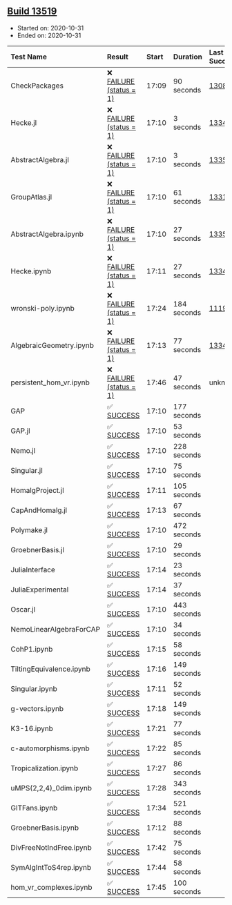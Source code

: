 ## [Build 13519](https://oscarci.mathematik.uni-kl.de/job/oscar/13519/)

* Started on: 2020-10-31
* Ended on: 2020-10-31

| Test Name    | Result | Start | Duration | Last Success | First Failure |
|:-------------|:-------|:------|:---------|:-------------|:--------------|
| CheckPackages | ❌ [FAILURE (status = 1)](https://oscarci.mathematik.uni-kl.de/job/oscar/13519/artifact/logs/build-13519/CheckPackages.log) | 17:09 | 90 seconds | [13085](https://oscarci.mathematik.uni-kl.de/job/oscar/13085/) | [13086](https://oscarci.mathematik.uni-kl.de/job/oscar/13086/) |
| Hecke.jl | ❌ [FAILURE (status = 1)](https://oscarci.mathematik.uni-kl.de/job/oscar/13519/artifact/logs/build-13519/Hecke.jl.log) | 17:10 | 3 seconds | [13341](https://oscarci.mathematik.uni-kl.de/job/oscar/13341/) | [13342](https://oscarci.mathematik.uni-kl.de/job/oscar/13342/) |
| AbstractAlgebra.jl | ❌ [FAILURE (status = 1)](https://oscarci.mathematik.uni-kl.de/job/oscar/13519/artifact/logs/build-13519/AbstractAlgebra.jl.log) | 17:10 | 3 seconds | [13355](https://oscarci.mathematik.uni-kl.de/job/oscar/13355/) | [13356](https://oscarci.mathematik.uni-kl.de/job/oscar/13356/) |
| GroupAtlas.jl | ❌ [FAILURE (status = 1)](https://oscarci.mathematik.uni-kl.de/job/oscar/13519/artifact/logs/build-13519/GroupAtlas.jl.log) | 17:10 | 61 seconds | [13311](https://oscarci.mathematik.uni-kl.de/job/oscar/13311/) | [13312](https://oscarci.mathematik.uni-kl.de/job/oscar/13312/) |
| AbstractAlgebra.ipynb | ❌ [FAILURE (status = 1)](https://oscarci.mathematik.uni-kl.de/job/oscar/13519/artifact/logs/build-13519/AbstractAlgebra.ipynb.log) | 17:10 | 27 seconds | [13355](https://oscarci.mathematik.uni-kl.de/job/oscar/13355/) | [13356](https://oscarci.mathematik.uni-kl.de/job/oscar/13356/) |
| Hecke.ipynb | ❌ [FAILURE (status = 1)](https://oscarci.mathematik.uni-kl.de/job/oscar/13519/artifact/logs/build-13519/Hecke.ipynb.log) | 17:11 | 27 seconds | [13341](https://oscarci.mathematik.uni-kl.de/job/oscar/13341/) | [13342](https://oscarci.mathematik.uni-kl.de/job/oscar/13342/) |
| wronski-poly.ipynb | ❌ [FAILURE (status = 1)](https://oscarci.mathematik.uni-kl.de/job/oscar/13519/artifact/logs/build-13519/wronski-poly.ipynb.log) | 17:24 | 184 seconds | [11192](https://oscarci.mathematik.uni-kl.de/job/oscar/11192/) | [11193](https://oscarci.mathematik.uni-kl.de/job/oscar/11193/) |
| AlgebraicGeometry.ipynb | ❌ [FAILURE (status = 1)](https://oscarci.mathematik.uni-kl.de/job/oscar/13519/artifact/logs/build-13519/AlgebraicGeometry.ipynb.log) | 17:13 | 77 seconds | [13341](https://oscarci.mathematik.uni-kl.de/job/oscar/13341/) | [13342](https://oscarci.mathematik.uni-kl.de/job/oscar/13342/) |
| persistent_hom_vr.ipynb | ❌ [FAILURE (status = 1)](https://oscarci.mathematik.uni-kl.de/job/oscar/13519/artifact/logs/build-13519/persistent_hom_vr.ipynb.log) | 17:46 | 47 seconds | unknown | unknown |
| GAP | ✅ [SUCCESS](https://oscarci.mathematik.uni-kl.de/job/oscar/13519/artifact/logs/build-13519/GAP.log) | 17:10 | 177 seconds |  |  |
| GAP.jl | ✅ [SUCCESS](https://oscarci.mathematik.uni-kl.de/job/oscar/13519/artifact/logs/build-13519/GAP.jl.log) | 17:10 | 53 seconds |  |  |
| Nemo.jl | ✅ [SUCCESS](https://oscarci.mathematik.uni-kl.de/job/oscar/13519/artifact/logs/build-13519/Nemo.jl.log) | 17:10 | 228 seconds |  |  |
| Singular.jl | ✅ [SUCCESS](https://oscarci.mathematik.uni-kl.de/job/oscar/13519/artifact/logs/build-13519/Singular.jl.log) | 17:10 | 75 seconds |  |  |
| HomalgProject.jl | ✅ [SUCCESS](https://oscarci.mathematik.uni-kl.de/job/oscar/13519/artifact/logs/build-13519/HomalgProject.jl.log) | 17:11 | 105 seconds |  |  |
| CapAndHomalg.jl | ✅ [SUCCESS](https://oscarci.mathematik.uni-kl.de/job/oscar/13519/artifact/logs/build-13519/CapAndHomalg.jl.log) | 17:13 | 67 seconds |  |  |
| Polymake.jl | ✅ [SUCCESS](https://oscarci.mathematik.uni-kl.de/job/oscar/13519/artifact/logs/build-13519/Polymake.jl.log) | 17:10 | 472 seconds |  |  |
| GroebnerBasis.jl | ✅ [SUCCESS](https://oscarci.mathematik.uni-kl.de/job/oscar/13519/artifact/logs/build-13519/GroebnerBasis.jl.log) | 17:10 | 29 seconds |  |  |
| JuliaInterface | ✅ [SUCCESS](https://oscarci.mathematik.uni-kl.de/job/oscar/13519/artifact/logs/build-13519/JuliaInterface.log) | 17:14 | 23 seconds |  |  |
| JuliaExperimental | ✅ [SUCCESS](https://oscarci.mathematik.uni-kl.de/job/oscar/13519/artifact/logs/build-13519/JuliaExperimental.log) | 17:14 | 37 seconds |  |  |
| Oscar.jl | ✅ [SUCCESS](https://oscarci.mathematik.uni-kl.de/job/oscar/13519/artifact/logs/build-13519/Oscar.jl.log) | 17:10 | 443 seconds |  |  |
| NemoLinearAlgebraForCAP | ✅ [SUCCESS](https://oscarci.mathematik.uni-kl.de/job/oscar/13519/artifact/logs/build-13519/NemoLinearAlgebraForCAP.log) | 17:10 | 34 seconds |  |  |
| CohP1.ipynb | ✅ [SUCCESS](https://oscarci.mathematik.uni-kl.de/job/oscar/13519/artifact/logs/build-13519/CohP1.ipynb.log) | 17:15 | 58 seconds |  |  |
| TiltingEquivalence.ipynb | ✅ [SUCCESS](https://oscarci.mathematik.uni-kl.de/job/oscar/13519/artifact/logs/build-13519/TiltingEquivalence.ipynb.log) | 17:16 | 149 seconds |  |  |
| Singular.ipynb | ✅ [SUCCESS](https://oscarci.mathematik.uni-kl.de/job/oscar/13519/artifact/logs/build-13519/Singular.ipynb.log) | 17:11 | 52 seconds |  |  |
| g-vectors.ipynb | ✅ [SUCCESS](https://oscarci.mathematik.uni-kl.de/job/oscar/13519/artifact/logs/build-13519/g-vectors.ipynb.log) | 17:18 | 149 seconds |  |  |
| K3-16.ipynb | ✅ [SUCCESS](https://oscarci.mathematik.uni-kl.de/job/oscar/13519/artifact/logs/build-13519/K3-16.ipynb.log) | 17:21 | 77 seconds |  |  |
| c-automorphisms.ipynb | ✅ [SUCCESS](https://oscarci.mathematik.uni-kl.de/job/oscar/13519/artifact/logs/build-13519/c-automorphisms.ipynb.log) | 17:22 | 85 seconds |  |  |
| Tropicalization.ipynb | ✅ [SUCCESS](https://oscarci.mathematik.uni-kl.de/job/oscar/13519/artifact/logs/build-13519/Tropicalization.ipynb.log) | 17:27 | 86 seconds |  |  |
| uMPS(2,2,4)_0dim.ipynb | ✅ [SUCCESS](https://oscarci.mathematik.uni-kl.de/job/oscar/13519/artifact/logs/build-13519/uMPS-2-2-4-_0dim.ipynb.log) | 17:28 | 343 seconds |  |  |
| GITFans.ipynb | ✅ [SUCCESS](https://oscarci.mathematik.uni-kl.de/job/oscar/13519/artifact/logs/build-13519/GITFans.ipynb.log) | 17:34 | 521 seconds |  |  |
| GroebnerBasis.ipynb | ✅ [SUCCESS](https://oscarci.mathematik.uni-kl.de/job/oscar/13519/artifact/logs/build-13519/GroebnerBasis.ipynb.log) | 17:12 | 88 seconds |  |  |
| DivFreeNotIndFree.ipynb | ✅ [SUCCESS](https://oscarci.mathematik.uni-kl.de/job/oscar/13519/artifact/logs/build-13519/DivFreeNotIndFree.ipynb.log) | 17:42 | 75 seconds |  |  |
| SymAlgIntToS4rep.ipynb | ✅ [SUCCESS](https://oscarci.mathematik.uni-kl.de/job/oscar/13519/artifact/logs/build-13519/SymAlgIntToS4rep.ipynb.log) | 17:44 | 58 seconds |  |  |
| hom_vr_complexes.ipynb | ✅ [SUCCESS](https://oscarci.mathematik.uni-kl.de/job/oscar/13519/artifact/logs/build-13519/hom_vr_complexes.ipynb.log) | 17:45 | 100 seconds |  |  |
